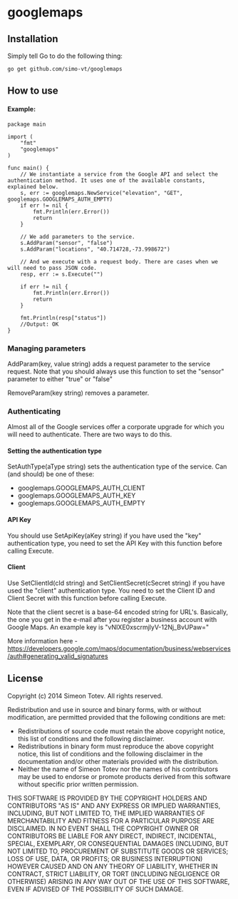 googlemaps
==========

Installation
------------

Simply tell Go to do the following thing:

	go get github.com/simo-vt/googlemaps

How to use
------------

#### Example:
    package main
    
    import (
    	"fmt"
    	"googlemaps"
    )
    
    func main() {
        // We instantiate a service from the Google API and select the authentication method. It uses one of the available constants, explained below.
    	s, err := googlemaps.NewService("elevation", "GET", googlemaps.GOOGLEMAPS_AUTH_EMPTY)
    	if err != nil {
    		fmt.Println(err.Error())
    		return
    	}
        
        // We add parameters to the service.
    	s.AddParam("sensor", "false")
    	s.AddParam("locations", "40.714728,-73.998672")
    
        // And we execute with a request body. There are cases when we will need to pass JSON code.
    	resp, err := s.Execute("")
    
    	if err != nil {
    		fmt.Println(err.Error())
    		return
    	}
    
    	fmt.Println(resp["status"])
    	//Output: OK
    }
    
### Managing parameters

AddParam(key, value string) adds a request parameter to the service request. Note that you should always use this function to set the "sensor" parameter to either "true" or "false"

RemoveParam(key string) removes a parameter.

### Authenticating

Almost all of the Google services offer a corporate upgrade for which you will need to authenticate. There are two ways to do this.

#### Setting the authentication type

SetAuthType(aType string) sets the authentication type of the service. Can (and should) be one of these:
* googlemaps.GOOGLEMAPS_AUTH_CLIENT
* googlemaps.GOOGLEMAPS_AUTH_KEY
* googlemaps.GOOGLEMAPS_AUTH_EMPTY

#### API Key
You should use SetApiKey(aKey string) if you have used the "key" authentication type, you need to set the API Key with this function before calling Execute.

#### Client
Use SetClientId(cId string) and SetClientSecret(cSecret string) if you have used the "client" authentication type. You need to set the Client ID and Client Secret with this function before calling Execute.

Note that the client secret is a base-64 encoded string for URL's. Basically, the one you get in the e-mail after you register a business account with Google Maps. An example key is "vNIXE0xscrmjlyV-12Nj_BvUPaw="

More information here - https://developers.google.com/maps/documentation/business/webservices/auth#generating_valid_signatures

License
----------
Copyright (c) 2014 Simeon Totev. All rights reserved.

Redistribution and use in source and binary forms, with or without
modification, are permitted provided that the following conditions are
met:

   * Redistributions of source code must retain the above copyright
notice, this list of conditions and the following disclaimer.
   * Redistributions in binary form must reproduce the above
copyright notice, this list of conditions and the following disclaimer
in the documentation and/or other materials provided with the
distribution.
   * Neither the name of Simeon Totev nor the names of his
contributors may be used to endorse or promote products derived from
this software without specific prior written permission.

THIS SOFTWARE IS PROVIDED BY THE COPYRIGHT HOLDERS AND CONTRIBUTORS
"AS IS" AND ANY EXPRESS OR IMPLIED WARRANTIES, INCLUDING, BUT NOT
LIMITED TO, THE IMPLIED WARRANTIES OF MERCHANTABILITY AND FITNESS FOR
A PARTICULAR PURPOSE ARE DISCLAIMED. IN NO EVENT SHALL THE COPYRIGHT
OWNER OR CONTRIBUTORS BE LIABLE FOR ANY DIRECT, INDIRECT, INCIDENTAL,
SPECIAL, EXEMPLARY, OR CONSEQUENTIAL DAMAGES (INCLUDING, BUT NOT
LIMITED TO, PROCUREMENT OF SUBSTITUTE GOODS OR SERVICES; LOSS OF USE,
DATA, OR PROFITS; OR BUSINESS INTERRUPTION) HOWEVER CAUSED AND ON ANY
THEORY OF LIABILITY, WHETHER IN CONTRACT, STRICT LIABILITY, OR TORT
(INCLUDING NEGLIGENCE OR OTHERWISE) ARISING IN ANY WAY OUT OF THE USE
OF THIS SOFTWARE, EVEN IF ADVISED OF THE POSSIBILITY OF SUCH DAMAGE.

